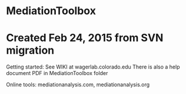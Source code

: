 # MediationToolbox
# Created Feb 24, 2015 from SVN migration
Getting started: See WIKI at wagerlab.colorado.edu
There is also a help document PDF in MediationToolbox folder

Online tools: mediationanalysis.com, mediationanalysis.org